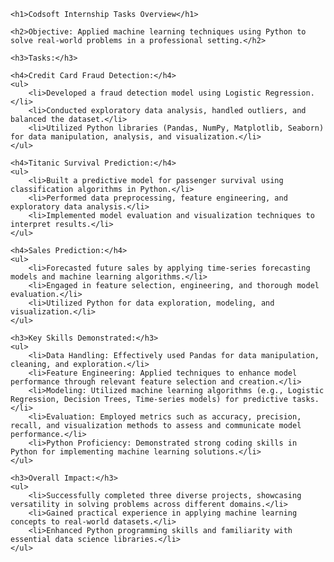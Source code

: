 <!DOCTYPE html>
<html lang="en">
<head>
    <meta charset="UTF-8">
    <meta name="viewport" content="width=device-width, initial-scale=1.0">
    <title>Codsoft Internship Overview</title>
</head>
<body>

    <h1>Codsoft Internship Tasks Overview</h1>

    <h2>Objective: Applied machine learning techniques using Python to solve real-world problems in a professional setting.</h2>

    <h3>Tasks:</h3>

    <h4>Credit Card Fraud Detection:</h4>
    <ul>
        <li>Developed a fraud detection model using Logistic Regression.</li>
        <li>Conducted exploratory data analysis, handled outliers, and balanced the dataset.</li>
        <li>Utilized Python libraries (Pandas, NumPy, Matplotlib, Seaborn) for data manipulation, analysis, and visualization.</li>
    </ul>

    <h4>Titanic Survival Prediction:</h4>
    <ul>
        <li>Built a predictive model for passenger survival using classification algorithms in Python.</li>
        <li>Performed data preprocessing, feature engineering, and exploratory data analysis.</li>
        <li>Implemented model evaluation and visualization techniques to interpret results.</li>
    </ul>

    <h4>Sales Prediction:</h4>
    <ul>
        <li>Forecasted future sales by applying time-series forecasting models and machine learning algorithms.</li>
        <li>Engaged in feature selection, engineering, and thorough model evaluation.</li>
        <li>Utilized Python for data exploration, modeling, and visualization.</li>
    </ul>

    <h3>Key Skills Demonstrated:</h3>
    <ul>
        <li>Data Handling: Effectively used Pandas for data manipulation, cleaning, and exploration.</li>
        <li>Feature Engineering: Applied techniques to enhance model performance through relevant feature selection and creation.</li>
        <li>Modeling: Utilized machine learning algorithms (e.g., Logistic Regression, Decision Trees, Time-series models) for predictive tasks.</li>
        <li>Evaluation: Employed metrics such as accuracy, precision, recall, and visualization methods to assess and communicate model performance.</li>
        <li>Python Proficiency: Demonstrated strong coding skills in Python for implementing machine learning solutions.</li>
    </ul>

    <h3>Overall Impact:</h3>
    <ul>
        <li>Successfully completed three diverse projects, showcasing versatility in solving problems across different domains.</li>
        <li>Gained practical experience in applying machine learning concepts to real-world datasets.</li>
        <li>Enhanced Python programming skills and familiarity with essential data science libraries.</li>
    </ul>

</body>
</html>

